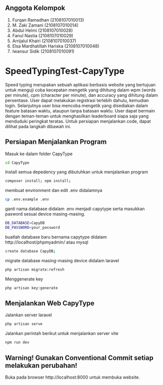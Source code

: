 ## Anggota Kelompok

1. Furqan Ramadhan (2108107010013)
2. M. Zaki Zamani (2108107010014)
3. Abdul Helmi (2108107010028)
4. Fanul Nastia (2108107010029)
5. Arrijalul Khairi (2108107010037)
6. Elsa Mardhatillah Hariska (2108107010048)
7. Iwansur Sidik (2108107010091)

# SpeedTypingTest-CapyType

Speed typing merupakan sebuah aplikasi berbasis website yang bertujuan untuk menguji coba kecepatan mengetik yang dihitung dalam wpm (words per minute), cpm (character per minute), dan accuracy yang dihitung dalam persentase. User dapat melakukan registrasi terlebih dahulu, kemudian login. Selanjutnya user bisa mencoba mengetik yang disediakan dalam feature batasan waktu, ataupun tanpa batasan waktu. User dapat bermain dengan teman-teman untuk menghasilkan leaderboard siapa saja yang menduduki peringkat teratas. Untuk persiapan menjalankan code, dapat dilihat pada langkah dibawah ini.

## Persiapan Menjalankan Program

Masuk ke dalam folder CapyType

```bash
cd CapyType
```

Install semua depedency yang dibutuhkan untuk menjalankan program

```bash
composer install; npm install;
```

membuat environment dan edit .env didalamnya

```bash
cp .env.example .env
```

ganti nama database didalam .env menjadi capytype serta masukkan pasword sesuai device masing-masing.

```bash
DB_DATABASE=CapyDB
DB_PASSWORD=your_password
```

buatlah database baru bernama capytype didalam http://localhost/phpmyadmin/ atau mysql

```bash
create database CapyDB;
```

migrate database masing-masing device didalam laravel

```bash
php artisan migrate:refresh
```

Menggenerate key

```bash
php artisan key:generate
```

## Menjalankan Web CapyType

Jalankan server laravel

```bash
php artisan serve
```

Jalankan perintah berikut untuk menjalankan server vite

```bash
npm run dev
```

## Warning! Gunakan Conventional Commit setiap melakukan perubahan!

Buka pada browser http://localhost:8000 untuk membuka website.
